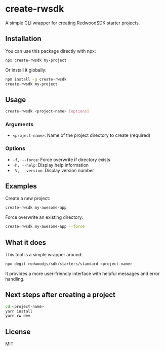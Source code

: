 # create-rwsdk

A simple CLI wrapper for creating RedwoodSDK starter projects.

## Installation

You can use this package directly with npx:

```bash
npx create-rwsdk my-project
```

Or install it globally:

```bash
npm install -g create-rwsdk
create-rwsdk my-project
```

## Usage

```bash
create-rwsdk <project-name> [options]
```

### Arguments

- `<project-name>`: Name of the project directory to create (required)

### Options

- `-f, --force`: Force overwrite if directory exists
- `-h, --help`: Display help information
- `-V, --version`: Display version number

## Examples

Create a new project:

```bash
create-rwsdk my-awesome-app
```

Force overwrite an existing directory:

```bash
create-rwsdk my-awesome-app --force
```

## What it does

This tool is a simple wrapper around:

```bash
npx degit redwoodjs/sdk/starters/standard <project-name>
```

It provides a more user-friendly interface with helpful messages and error handling.

## Next steps after creating a project

```bash
cd <project-name>
yarn install
yarn rw dev
```

## License

MIT
